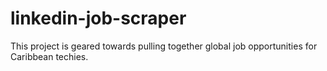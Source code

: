 # linkedin-job-scraper

This project is geared towards pulling together global job opportunities for Caribbean techies.
